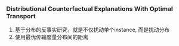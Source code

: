 ### Distributional Counterfactual Explanations With Optimal Transport
1. 基于分布的反事实研究，就是不仅扰动单个instance, 而是扰动分布
2. 使用最优传输度量分布间的距离